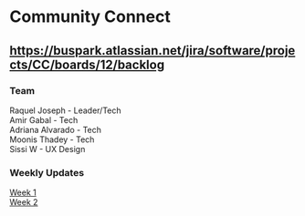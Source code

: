 # Community Connect
https://buspark.atlassian.net/jira/software/projects/CC/boards/12/backlog
---

### Team
Raquel Joseph - Leader/Tech\
Amir Gabal - Tech\
Adriana Alvarado - Tech\
Moonis Thadey - Tech\
Sissi W - UX Design

### Weekly Updates
[Week 1](./classUpdates/week1.md)\
[Week 2](./classUpdates/week2.md)  
